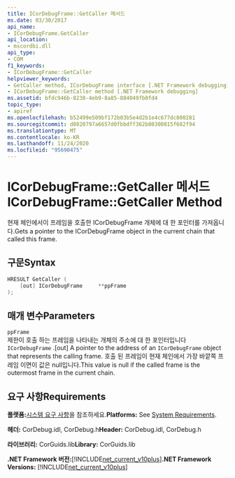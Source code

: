 ```yaml
---
title: ICorDebugFrame::GetCaller 메서드
ms.date: 03/30/2017
api_name:
- ICorDebugFrame.GetCaller
api_location:
- mscordbi.dll
api_type:
- COM
f1_keywords:
- ICorDebugFrame::GetCaller
helpviewer_keywords:
- GetCaller method, ICorDebugFrame interface [.NET Framework debugging]
- ICorDebugFrame::GetCaller method [.NET Framework debugging]
ms.assetid: bfdc946b-8238-4eb9-8a85-884049fb0fd4
topic_type:
- apiref
ms.openlocfilehash: b52499e509bf172b03b5e4d2b1e4c677dc800281
ms.sourcegitcommit: d8020797a6657d0fbbdff362b80300815f682f94
ms.translationtype: MT
ms.contentlocale: ko-KR
ms.lasthandoff: 11/24/2020
ms.locfileid: "95690475"
---
```

# <a name="icordebugframegetcaller-method"></a><span data-ttu-id="44f3f-102">ICorDebugFrame::GetCaller 메서드</span><span class="sxs-lookup"><span data-stu-id="44f3f-102">ICorDebugFrame::GetCaller Method</span></span>

<span data-ttu-id="44f3f-103">현재 체인에서이 프레임을 호출한 ICorDebugFrame 개체에 대 한 포인터를 가져옵니다.</span><span class="sxs-lookup"><span data-stu-id="44f3f-103">Gets a pointer to the ICorDebugFrame object in the current chain that called this frame.</span></span>  
  
## <a name="syntax"></a><span data-ttu-id="44f3f-104">구문</span><span class="sxs-lookup"><span data-stu-id="44f3f-104">Syntax</span></span>  
  
```cpp  
HRESULT GetCaller (  
    [out] ICorDebugFrame     **ppFrame  
);  
```  
  
## <a name="parameters"></a><span data-ttu-id="44f3f-105">매개 변수</span><span class="sxs-lookup"><span data-stu-id="44f3f-105">Parameters</span></span>  

 `ppFrame`  
 <span data-ttu-id="44f3f-106">제한이 호출 하는 프레임을 나타내는 개체의 주소에 대 한 포인터입니다 `ICorDebugFrame` .</span><span class="sxs-lookup"><span data-stu-id="44f3f-106">[out] A pointer to the address of an `ICorDebugFrame` object that represents the calling frame.</span></span> <span data-ttu-id="44f3f-107">호출 된 프레임이 현재 체인에서 가장 바깥쪽 프레임 이면이 값은 null입니다.</span><span class="sxs-lookup"><span data-stu-id="44f3f-107">This value is null if the called frame is the outermost frame in the current chain.</span></span>  
  
## <a name="requirements"></a><span data-ttu-id="44f3f-108">요구 사항</span><span class="sxs-lookup"><span data-stu-id="44f3f-108">Requirements</span></span>  

 <span data-ttu-id="44f3f-109">**플랫폼:**[시스템 요구 사항](../../get-started/system-requirements.md)을 참조하세요.</span><span class="sxs-lookup"><span data-stu-id="44f3f-109">**Platforms:** See [System Requirements](../../get-started/system-requirements.md).</span></span>  
  
 <span data-ttu-id="44f3f-110">**헤더:** CorDebug.idl, CorDebug.h</span><span class="sxs-lookup"><span data-stu-id="44f3f-110">**Header:** CorDebug.idl, CorDebug.h</span></span>  
  
 <span data-ttu-id="44f3f-111">**라이브러리:** CorGuids.lib</span><span class="sxs-lookup"><span data-stu-id="44f3f-111">**Library:** CorGuids.lib</span></span>  
  
 <span data-ttu-id="44f3f-112">**.NET Framework 버전:**[!INCLUDE[net_current_v10plus](../../../../includes/net-current-v10plus-md.md)]</span><span class="sxs-lookup"><span data-stu-id="44f3f-112">**.NET Framework Versions:** [!INCLUDE[net_current_v10plus](../../../../includes/net-current-v10plus-md.md)]</span></span>
